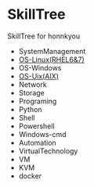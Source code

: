 # SkillTree
SkillTree for honnkyou

- SystemManagement
 - [OS-Linux(RHEL6&7)](RHEL.tips)
 - OS-Windows
 - [OS-Uix(AIX)](AIX.tips)
 - Network
 - Storage
- Programing
 - Python
 - Shell
 - Powershell
 - Windows-cmd
- Automation
- VirtualTechnology
 - VM
 - KVM
 - docker
